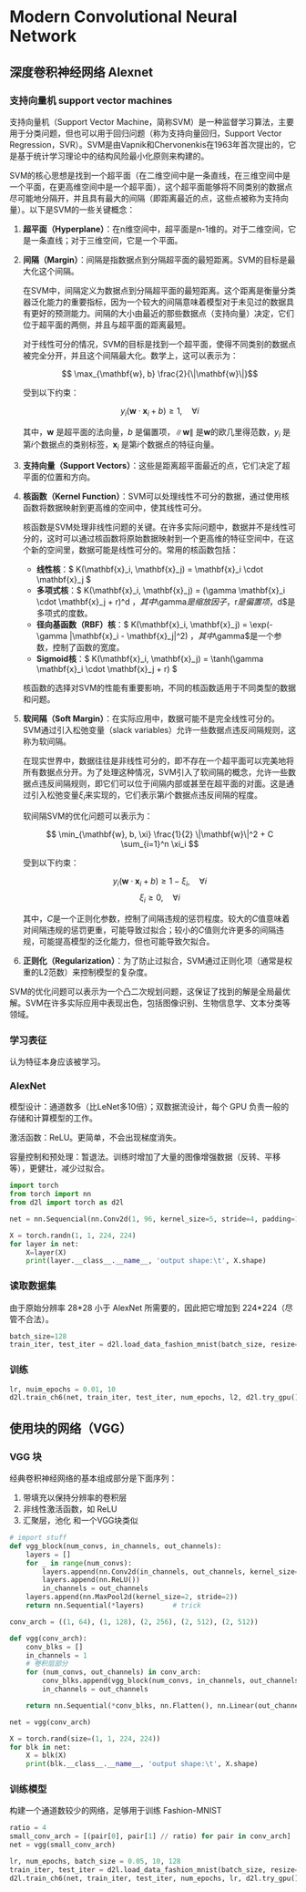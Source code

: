 # Modern Convolutional Neural Network
## 深度卷积神经网络 Alexnet
### 支持向量机 support vector machines
支持向量机（Support Vector Machine，简称SVM）是一种监督学习算法，主要用于分类问题，但也可以用于回归问题（称为支持向量回归，Support Vector Regression，SVR）。SVM是由Vapnik和Chervonenkis在1963年首次提出的，它是基于统计学习理论中的结构风险最小化原则来构建的。

SVM的核心思想是找到一个超平面（在二维空间中是一条直线，在三维空间中是一个平面，在更高维空间中是一个超平面），这个超平面能够将不同类别的数据点尽可能地分隔开，并且具有最大的间隔（即距离最近的点，这些点被称为支持向量）。以下是SVM的一些关键概念：

1. **超平面（Hyperplane）**：在n维空间中，超平面是n-1维的。对于二维空间，它是一条直线；对于三维空间，它是一个平面。

2. **间隔（Margin）**：间隔是指数据点到分隔超平面的最短距离。SVM的目标是最大化这个间隔。

    在SVM中，间隔定义为数据点到分隔超平面的最短距离。这个距离是衡量分类器泛化能力的重要指标，因为一个较大的间隔意味着模型对于未见过的数据具有更好的预测能力。间隔的大小由最近的那些数据点（支持向量）决定，它们位于超平面的两侧，并且与超平面的距离最短。

    对于线性可分的情况，SVM的目标是找到一个超平面，使得不同类别的数据点被完全分开，并且这个间隔最大化。数学上，这可以表示为：

    $$ \max_{\mathbf{w}, b} \frac{2}{\|\mathbf{w}\|}$$

    受到以下约束：

    $$ y_i(\mathbf{w} \cdot \mathbf{x}_i + b) \geq 1, \quad \forall i $$

    其中，$\mathbf{w}$ 是超平面的法向量，$b$ 是偏置项，$\|\mathbf{w}\|$ 是$\mathbf{w}$的欧几里得范数，$y_i$ 是第$i$个数据点的类别标签，$\mathbf{x}_i$ 是第$i$个数据点的特征向量。

3. **支持向量（Support Vectors）**：这些是距离超平面最近的点，它们决定了超平面的位置和方向。

4. **核函数（Kernel Function）**：SVM可以处理线性不可分的数据，通过使用核函数将数据映射到更高维的空间中，使其线性可分。

    核函数是SVM处理非线性问题的关键。在许多实际问题中，数据并不是线性可分的，这时可以通过核函数将原始数据映射到一个更高维的特征空间中，在这个新的空间里，数据可能是线性可分的。常用的核函数包括：

    - **线性核**：$ K(\mathbf{x}_i, \mathbf{x}_j) = \mathbf{x}_i \cdot \mathbf{x}_j $
    - **多项式核**：$ K(\mathbf{x}_i, \mathbf{x}_j) = (\gamma \mathbf{x}_i \cdot \mathbf{x}_j + r)^d $，其中$\gamma$是缩放因子，$r$是偏置项，$d$是多项式的度数。
    - **径向基函数（RBF）核**：$ K(\mathbf{x}_i, \mathbf{x}_j) = \exp(-\gamma \|\mathbf{x}_i - \mathbf{x}_j\|^2) $，其中$\gamma$是一个参数，控制了函数的宽度。
    - **Sigmoid核**：$ K(\mathbf{x}_i, \mathbf{x}_j) = \tanh(\gamma \mathbf{x}_i \cdot \mathbf{x}_j + r) $

    核函数的选择对SVM的性能有重要影响，不同的核函数适用于不同类型的数据和问题。

5. **软间隔（Soft Margin）**：在实际应用中，数据可能不是完全线性可分的。SVM通过引入松弛变量（slack variables）允许一些数据点违反间隔规则，这称为软间隔。

    在现实世界中，数据往往是非线性可分的，即不存在一个超平面可以完美地将所有数据点分开。为了处理这种情况，SVM引入了软间隔的概念，允许一些数据点违反间隔规则，即它们可以位于间隔内部或甚至在超平面的对面。这是通过引入松弛变量$\xi_i$来实现的，它们表示第$i$个数据点违反间隔的程度。

    软间隔SVM的优化问题可以表示为：

    $$ \min_{\mathbf{w}, b, \xi} \frac{1}{2} \|\mathbf{w}\|^2 + C \sum_{i=1}^n \xi_i $$

    受到以下约束：

    $$ y_i(\mathbf{w} \cdot \mathbf{x}_i + b) \geq 1 - \xi_i, \quad \forall i $$
    $$ \xi_i \geq 0, \quad \forall i $$

    其中，$C$是一个正则化参数，控制了间隔违规的惩罚程度。较大的$C$值意味着对间隔违规的惩罚更重，可能导致过拟合；较小的$C$值则允许更多的间隔违规，可能提高模型的泛化能力，但也可能导致欠拟合。

6. **正则化（Regularization）**：为了防止过拟合，SVM通过正则化项（通常是权重的L2范数）来控制模型的复杂度。

SVM的优化问题可以表示为一个凸二次规划问题，这保证了找到的解是全局最优解。SVM在许多实际应用中表现出色，包括图像识别、生物信息学、文本分类等领域。

### 学习表征
认为特征本身应该被学习。
### AlexNet
模型设计：通道数多（比LeNet多10倍）；双数据流设计，每个 GPU 负责一般的存储和计算模型的工作。

激活函数：ReLU。更简单，不会出现梯度消失。

容量控制和预处理：暂退法。训练时增加了大量的图像增强数据（反转、平移等），更健壮，减少过拟合。

```py
import torch
from torch import nn
from d2l import torch as d2l

net = nn.Sequencial(nn.Conv2d(1, 96, kernel_size=5, stride=4, padding=1), nn.ReLU(), nn.MaxPool2d(kernel_size=5, padding=2), nn.Conv2d(96, 256, kernel_size=5, padding=2), nn.ReLU(), nn.MaxPool2d(kernel_size=3, stride=2), nn.Conv2d(256, 384, kernel_size=3, padding=1), nn.ReLU(), nn.Conv2d(384, 384, kernel_size=3, padding=1), nn.ReLU(), nn.Conv2d(384, 256, kernel_size=3, padding=1), nn.ReLU(), nn.MaxPool2d(kernel_size=3, stride=2), nn.Flatten(), nn.Linear(6400, 4096), nn.ReLU(), nn.Dropout(p=0.5), nn.Linear(4096, 4096), nn.ReLU(), nn.Dropout(p=0.5), nn.Linear(4096, 10))

X = torch.randn(1, 1, 224, 224)
for layer in net:
    X=layer(X)
    print(layer.__class__.__name__, 'output shape:\t', X.shape)
```

### 读取数据集
由于原始分辨率 28\*28 小于 AlexNet 所需要的，因此把它增加到 224\*224（尽管不合法）。
```py
batch_size=128
train_iter, test_iter = d2l.load_data_fashion_mnist(batch_size, resize=224)
```

### 训练
```py
lr, nuim_epochs = 0.01, 10
d2l.train_ch6(net, train_iter, test_iter, num_epochs, l2, d2l.try_gpu())
```

## 使用块的网络（VGG）
### VGG 块
经典卷积神经网络的基本组成部分是下面序列：
1. 带填充以保持分辨率的卷积层
2. 非线性激活函数，如 ReLU
3. 汇聚层，池化
和一个VGG块类似
```py
# import stuff
def vgg_block(num_convs, in_channels, out_channels):
    layers = []
    for _ in range(num_convs):
        layers.append(nn.Conv2d(in_channels, out_channels, kernel_size=3, padding=1))
        layers.append(nn.ReLU())
        in_channels = out_channels
    layers.append(nn.MaxPool2d(kernel_size=2, stride=2))
    return nn.Sequential(*layers)       # trick

conv_arch = ((1, 64), (1, 128), (2, 256), (2, 512), (2, 512))

def vgg(conv_arch):
    conv_blks = []
    in_channels = 1
    # 卷积层部分
    for (num_convs, out_channels) in conv_arch:
        conv_blks.append(vgg_block(num_convs, in_channels, out_channels))
        in_channels = out_channels

    return nn.Sequential(*conv_blks, nn.Flatten(), nn.Linear(out_channels * 7 * 7, 4096), nn.ReLU(), nn.Dropout(0.5), nn.Linear(4096, 4096), nn.ReLU(), nn.Dropout(0.5), nn.Linear(4096, 10))

net = vgg(conv_arch)

X = torch.rand(size=(1, 1, 224, 224))
for blk in net:
    X = blk(X)
    print(blk.__class__.__name__, 'output shape:\t', X.shape)
```

### 训练模型
构建一个通道数较少的网络，足够用于训练 Fashion-MNIST
```py
ratio = 4
small_conv_arch = [(pair[0], pair[1] // ratio) for pair in conv_arch]
net = vgg(small_conv_arch)

lr, num_epochs, batch_size = 0.05, 10, 128
train_iter, test_iter = d2l.load_data_fashion_mnist(batch_size, resize=224)
d2l.train_ch6(net, train_iter, test_iter, num_epochs, lr, d2l.try_gpu())
```












